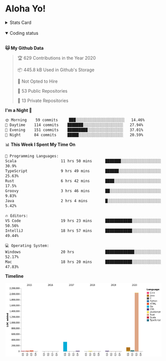 # Aloha Yo!

<details>
<summary>Stats Card</summary>
 
[![Anurag's github stats](https://github-readme-stats.vercel.app/api?username=GarfieldZHU&show_icons=true&theme=tokyonight)](https://github.com/anuraghazra/github-readme-stats)
 
</details>

<br/>

<details open>

<summary>Coding status</summary>

<br/>

<!--START_SECTION:waka-->
**🐱 My Github Data** 

> 🏆 629 Contributions in the Year 2020
 > 
> 📦 445.8 kB Used in Github's Storage 
 > 
> 🚫 Not Opted to Hire
 > 
> 📜 53 Public Repositories
 > 
> 🔑 13 Private Repositories 

**I'm a Night 🦉** 

```text
🌞 Morning    59 commits     ███░░░░░░░░░░░░░░░░░░░░░░   14.46% 
🌆 Daytime    114 commits    ███████░░░░░░░░░░░░░░░░░░   27.94% 
🌃 Evening    151 commits    █████████░░░░░░░░░░░░░░░░   37.01% 
🌙 Night      84 commits     █████░░░░░░░░░░░░░░░░░░░░   20.59%

```


📊 **This Week I Spent My Time On** 

```text
💬 Programming Languages: 
Scala                    11 hrs 50 mins      ███████░░░░░░░░░░░░░░░░░░   30.9% 
TypeScript               9 hrs 49 mins       ██████░░░░░░░░░░░░░░░░░░░   25.63% 
Rust                     6 hrs 42 mins       ████░░░░░░░░░░░░░░░░░░░░░   17.5% 
Groovy                   3 hrs 46 mins       ██░░░░░░░░░░░░░░░░░░░░░░░   9.83% 
Java                     2 hrs 4 mins        █░░░░░░░░░░░░░░░░░░░░░░░░   5.42%

🔥 Editors: 
VS Code                  19 hrs 23 mins      ████████████░░░░░░░░░░░░░   50.56% 
IntelliJ                 18 hrs 57 mins      ████████████░░░░░░░░░░░░░   49.44%

💻 Operating System: 
Windows                  20 hrs              █████████████░░░░░░░░░░░░   52.17% 
Mac                      18 hrs 20 mins      ████████████░░░░░░░░░░░░░   47.83%

```

**Timeline**

![Chart not found](https://github.com/GarfieldZHU/GarfieldZHU/blob/master/charts/bar_graph.png) 


<!--END_SECTION:waka-->

</details>
